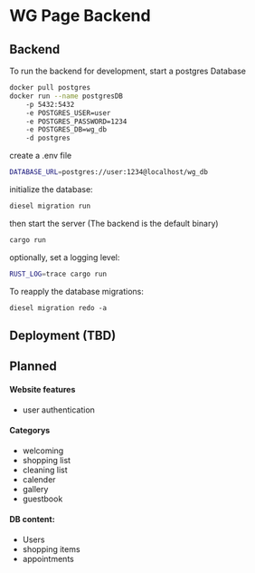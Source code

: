# WG Page Backend

## Backend

To run the backend for development, start a postgres Database

```sh
docker pull postgres
docker run --name postgresDB
    -p 5432:5432
    -e POSTGRES_USER=user
    -e POSTGRES_PASSWORD=1234
    -e POSTGRES_DB=wg_db
    -d postgres
```

create a .env file

```sh
DATABASE_URL=postgres://user:1234@localhost/wg_db
```

initialize the database:
```sh
diesel migration run
```

then start the server (The backend is the default binary)

```sh
cargo run
```

optionally, set a logging level:

```sh
RUST_LOG=trace cargo run
```

To reapply the database migrations:

```
diesel migration redo -a
```

## Deployment (TBD)

## Planned
#### Website features
- user authentication

#### Categorys
- welcoming
- shopping list
- cleaning list
- calender
- gallery
- guestbook


#### DB content:
- Users
- shopping items
- appointments
